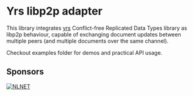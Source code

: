 # Yrs libp2p adapter

This library integrates [yrs](https://docs.rs/yrs/latest/yrs/) Conflict-free Replicated Data Types library as libp2p
behaviour, capable of exchanging document updates between multiple peers (and multiple documents over the same channel).

Checkout examples folder for demos and practical API usage.

## Sponsors

[![NLNET](https://nlnet.nl/image/logo_nlnet.svg)](https://nlnet.nl/)